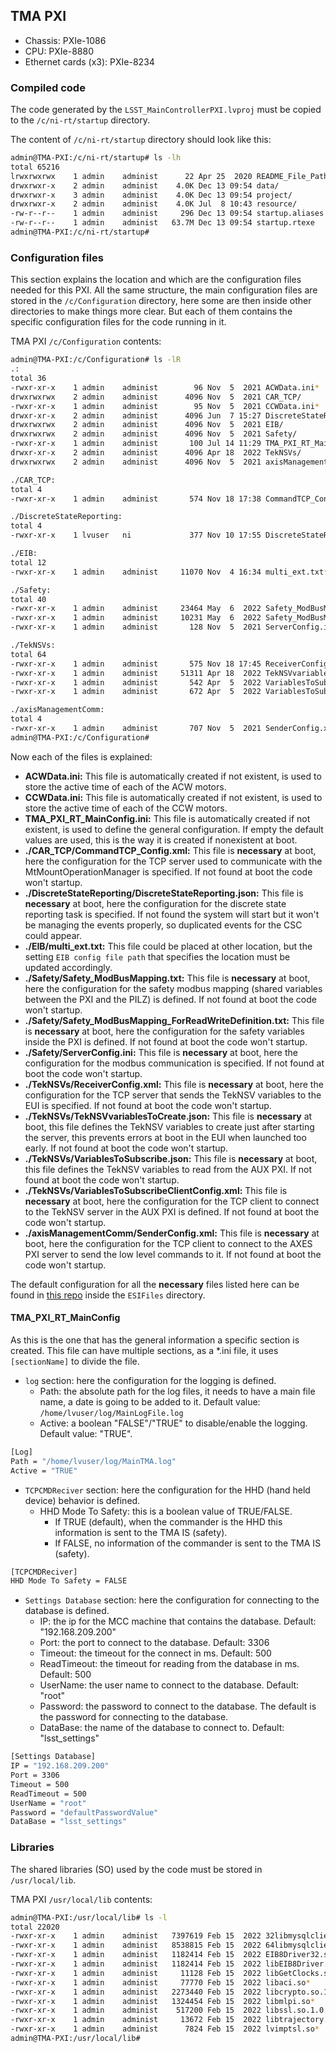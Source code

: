 ## TMA PXI

- Chassis: PXIe-1086
- CPU: PXIe-8880
- Ethernet cards (x3): PXIe-8234

### Compiled code

The code generated by the `LSST_MainControllerPXI.lvproj` must be copied to the `/c/ni-rt/startup` directory.

The content of `/c/ni-rt/startup` directory should look like this:

```bash
admin@TMA-PXI:/c/ni-rt/startup# ls -lh
total 65216
lrwxrwxrwx    1 admin    administ      22 Apr 25  2020 README_File_Paths.txt -> /README_File_Paths.txt
drwxrwxr-x    2 admin    administ    4.0K Dec 13 09:54 data/
drwxrwxr-x    3 admin    administ    4.0K Dec 13 09:54 project/
drwxrwxr-x    2 admin    administ    4.0K Jul  8 10:43 resource/
-rw-r--r--    1 admin    administ     296 Dec 13 09:54 startup.aliases
-rw-r--r--    1 admin    administ   63.7M Dec 13 09:54 startup.rtexe
admin@TMA-PXI:/c/ni-rt/startup#
```

### Configuration files

This section explains the location and which are the configuration files needed for this PXI. All the same structure,
the main configuration files are stored in the `/c/Configuration` directory, here some are then inside other directories
to make things more clear. But each of them contains the specific configuration files for the code running in it.

TMA PXI `/c/Configuration` contents:

```bash
admin@TMA-PXI:/c/Configuration# ls -lR
.:
total 36
-rwxr-xr-x    1 admin    administ        96 Nov  5  2021 ACWData.ini*
drwxrwxrwx    2 admin    administ      4096 Nov  5  2021 CAR_TCP/
-rwxr-xr-x    1 admin    administ        95 Nov  5  2021 CCWData.ini*
drwxr-xr-x    2 admin    administ      4096 Jun  7 15:27 DiscreteStateReporting/
drwxrwxrwx    2 admin    administ      4096 Nov  5  2021 EIB/
drwxrwxrwx    2 admin    administ      4096 Nov  5  2021 Safety/
-rwxr-xr-x    1 admin    administ       100 Jul 14 11:29 TMA_PXI_RT_MainConfig.ini*
drwxr-xr-x    2 admin    administ      4096 Apr 18  2022 TekNSVs/
drwxrwxrwx    2 admin    administ      4096 Nov  5  2021 axisManagementComm/

./CAR_TCP:
total 4
-rwxr-xr-x    1 admin    administ       574 Nov 18 17:38 CommandTCP_Config.xml*

./DiscreteStateReporting:
total 4
-rwxr-xr-x    1 lvuser   ni             377 Nov 10 17:55 DiscreteStateReporting.json*

./EIB:
total 12
-rwxr-xr-x    1 admin    administ     11070 Nov  4 16:34 multi_ext.txt*

./Safety:
total 40
-rwxr-xr-x    1 admin    administ     23464 May  6  2022 Safety_ModBusMapping.txt*
-rwxr-xr-x    1 admin    administ     10231 May  6  2022 Safety_ModBusMapping_ForReadWriteDefinition.txt*
-rwxr-xr-x    1 admin    administ       128 Nov  5  2021 ServerConfig.ini*

./TekNSVs:
total 64
-rwxr-xr-x    1 admin    administ       575 Nov 18 17:45 ReceiverConfig.xml*
-rwxr-xr-x    1 admin    administ     51311 Apr 18  2022 TekNSVvariablesToCreate.json*
-rwxr-xr-x    1 admin    administ       542 Apr  5  2022 VariablesToSubscribe.json*
-rwxr-xr-x    1 admin    administ       672 Apr  5  2022 VariablesToSubscribeClientConfig.xml*

./axisManagementComm:
total 4
-rwxr-xr-x    1 admin    administ       707 Nov  5  2021 SenderConfig.xml*
admin@TMA-PXI:/c/Configuration#
```

Now each of the files is explained:

- **ACWData.ini:** This file is automatically created if not existent, is used to store the active time of each of the ACW motors.
- **CCWData.ini:** This file is automatically created if not existent, is used to store the active time of each of the CCW motors.
- **TMA_PXI_RT_MainConfig.ini:** This file is automatically created if not existent, is used to define the general
configuration. If empty the default values are used, this is the way it is created if nonexistent at boot.
- **./CAR_TCP/CommandTCP_Config.xml:** This file is **necessary** at boot, here the configuration for the TCP server
used to communicate with the MtMountOperationManager is specified. If not found at boot the code won't startup.
- **./DiscreteStateReporting/DiscreteStateReporting.json:** This file is **necessary** at boot, here the configuration
for the discrete state reporting task is specified. If not found the system will start but it won't be managing the
events properly, so duplicated events for the CSC could appear.
- **./EIB/multi_ext.txt:** This file could be placed at other location, but the setting `EIB config file path` that
specifies the location must be updated accordingly.
- **./Safety/Safety_ModBusMapping.txt:** This file is **necessary** at boot, here the configuration for the safety
modbus mapping (shared variables between the PXI and the PILZ) is defined. If not found at boot the code won't startup.
- **./Safety/Safety_ModBusMapping_ForReadWriteDefinition.txt:** This file is **necessary** at boot, here the
configuration for the safety variables inside the PXI is defined. If not found at boot the code won't startup.
- **./Safety/ServerConfig.ini:** This file is **necessary** at boot, here the configuration for the modbus communication
is specified. If not found at boot the code won't startup.
- **./TekNSVs/ReceiverConfig.xml:** This file is **necessary** at boot, here the configuration for the TCP server that
sends the TekNSV variables to the EUI is specified. If not found at boot the code won't startup.
- **./TekNSVs/TekNSVvariablesToCreate.json:** This file is **necessary** at boot, this file defines the TekNSV variables
to create just after starting the server, this prevents errors at boot in the EUI when launched too early. If not found
at boot the code won't startup.
- **./TekNSVs/VariablesToSubscribe.json:** This file is **necessary** at boot, this file defines the TekNSV variables
to read from the AUX PXI. If not found at boot the code won't startup.
- **./TekNSVs/VariablesToSubscribeClientConfig.xml:** This file is **necessary** at boot, here the configuration for the
TCP client to connect to the TekNSV server in the AUX PXI is defined. If not found at boot the code won't startup.
- **./axisManagementComm/SenderConfig.xml:** This file is **necessary** at boot, here the configuration for the
TCP client to connect to the AXES PXI server to send the low level commands to it. If not found at boot the code won't startup.

The default configuration for all the **necessary** files listed here can be found in [this repo](https://gitlab.tekniker.es/aut/projects/3151-LSST/LabVIEWCode/PXIController)
inside the `ESIFiles` directory.

#### TMA_PXI_RT_MainConfig

As this is the one that has the general information a specific section is created. This file can have multiple sections,
as a *.ini file, it uses `[sectionName]` to divide the file.

- `log` section: here the configuration for the logging is defined.
  - Path: the absolute path for the log files, it needs to have a main file name, a date is going to be added to it.
  Default value: `/home/lvuser/log/MainLogFile.log`
  - Active: a boolean "FALSE"/"TRUE" to disable/enable the logging. Default value: "TRUE".

```bash
[Log]
Path = "/home/lvuser/log/MainTMA.log"
Active = "TRUE"
```

- `TCPCMDReciver` section: here the configuration for the HHD (hand held device) behavior is defined.
  - HHD Mode To Safety: this is a boolean value of TRUE/FALSE.
    - If TRUE (default), when the commander is the HHD this information is sent to the TMA IS (safety).
    - If FALSE, no information of the commander is sent to the TMA IS (safety).

```bash
[TCPCMDReciver]
HHD Mode To Safety = FALSE
```

- `Settings Database` section: here the configuration for connecting to the database is defined.
  - IP: the ip for the MCC machine that contains the database. Default: "192.168.209.200"
  - Port: the port to connect to the database. Default: 3306
  - Timeout: the timeout for the connect in ms. Default: 500
  - ReadTimeout: the timeout for reading from the database in ms. Default: 500
  - UserName: the user name to connect to the database. Default: "root"
  - Password: the password to connect to the database. The default is the password for connecting to the database.
  - DataBase: the name of the database to connect to. Default: "lsst_settings"

```bash
[Settings Database]
IP = "192.168.209.200"
Port = 3306
Timeout = 500
ReadTimeout = 500
UserName = "root"
Password = "defaultPasswordValue"
DataBase = "lsst_settings"
```

### Libraries

The shared libraries (SO) used by the code must be stored in `/usr/local/lib`.

TMA PXI `/usr/local/lib` contents:

```bash
admin@TMA-PXI:/usr/local/lib# ls -l
total 22020
-rwxr-xr-x    1 admin    administ   7397619 Feb 15  2022 32libmysqlclient.so*
-rwxr-xr-x    1 admin    administ   8538815 Feb 15  2022 64libmysqlclient.so*
-rwxr-xr-x    1 admin    administ   1182414 Feb 15  2022 EIB8Driver32.so*
-rwxr-xr-x    1 admin    administ   1182414 Feb 15  2022 libEIB8Driver.so*
-rwxr-xr-x    1 admin    administ     11128 Feb 15  2022 libGetClocks.so*
-rwxr-xr-x    1 admin    administ     77770 Feb 15  2022 libaci.so*
-rwxr-xr-x    1 admin    administ   2273440 Feb 15  2022 libcrypto.so.1.0.0*
-rwxr-xr-x    1 admin    administ   1324454 Feb 15  2022 libmlpi.so*
-rwxr-xr-x    1 admin    administ    517200 Feb 15  2022 libssl.so.1.0.0*
-rwxr-xr-x    1 admin    administ     13672 Feb 15  2022 libtrajectory.so*
-rwxr-xr-x    1 admin    administ      7824 Feb 15  2022 lvimptsl.so*
admin@TMA-PXI:/usr/local/lib#
```
